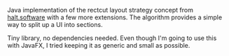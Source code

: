 Java implementation of the rectcut layout strategy concept
from [halt.software](https://halt.software/dead-simple-layouts/) with a few more extensions.
The algorithm provides a simple way to split up a UI into sections.

Tiny library, no dependencies needed. Even though I'm going to use this with JavaFX, I tried keeping it as generic
and small as possible.